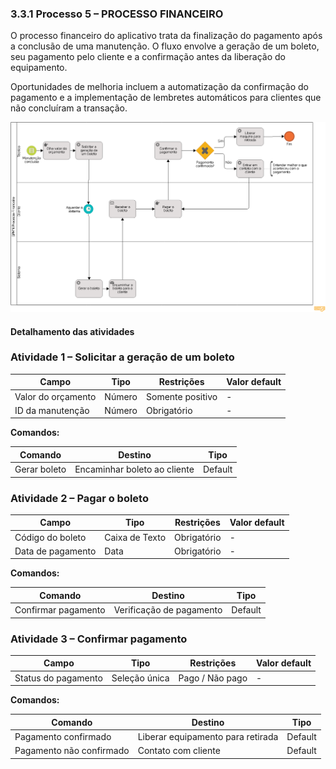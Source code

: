 ### 3.3.1 Processo 5 – PROCESSO FINANCEIRO

O processo financeiro do aplicativo trata da finalização do pagamento após a conclusão de uma manutenção. O fluxo envolve a geração de um boleto, seu pagamento pelo cliente e a confirmação antes da liberação do equipamento.

Oportunidades de melhoria incluem a automatização da confirmação do pagamento e a implementação de lembretes automáticos para clientes que não concluíram a transação.

![Modelo BPMN do Processo Financeiro](/docs/images/processos/processoFinanceiroBPMN.png "Modelo BPMN do Processo Financeiro.")

#### Detalhamento das atividades

### Atividade 1 – Solicitar a geração de um boleto

| **Campo**          | **Tipo**        | **Restrições**       | **Valor default** |
|--------------------|----------------|----------------------|-------------------|
| Valor do orçamento | Número         | Somente positivo     | -                 |
| ID da manutenção  | Número         | Obrigatório         | -                 |

**Comandos:**

| **Comando**     | **Destino**                     | **Tipo**   |
|---------------|--------------------------------|-----------|
| Gerar boleto  | Encaminhar boleto ao cliente | Default   |

### Atividade 2 – Pagar o boleto

| **Campo**         | **Tipo**        | **Restrições**       | **Valor default** |
|------------------|----------------|----------------------|-------------------|
| Código do boleto | Caixa de Texto | Obrigatório         | -                 |
| Data de pagamento | Data         | Obrigatório         | -                 |

**Comandos:**

| **Comando**        | **Destino**                | **Tipo**   |
|-------------------|---------------------------|-----------|
| Confirmar pagamento | Verificação de pagamento | Default   |

### Atividade 3 – Confirmar pagamento

| **Campo**            | **Tipo**         | **Restrições**      | **Valor default** |
|---------------------|-----------------|---------------------|-------------------|
| Status do pagamento | Seleção única   | Pago / Não pago    | -                 |

**Comandos:**

| **Comando**                | **Destino**                         | **Tipo**   |
|----------------------------|-----------------------------------|-----------|
| Pagamento confirmado       | Liberar equipamento para retirada | Default   |
| Pagamento não confirmado   | Contato com cliente               | Default   |

